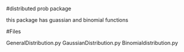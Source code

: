 #distributed prob package

this package has guassian and binomial functions

#Files

GeneralDistribution.py
GaussianDistribution.py
Binomialdistribution.py